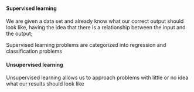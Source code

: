 #### Supervised learning

We are given a data set and already know what our correct output should look like, having the idea that there is a relationship between the input and the output;

Supervised learning problems are categorized into regression and classification problems

#### Unsupervised learning

Unsupervised learning allows us to approach problems with little or no idea what our results should look like

